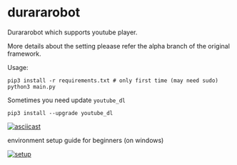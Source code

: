 # durararobot

Durararobot which supports youtube player.

More details about the setting pleaase refer the alpha branch of the original framework.

Usage:
```
pip3 install -r requirements.txt # only first time (may need sudo)
python3 main.py
```

Sometimes you need update `youtube_dl`

```
pip3 install --upgrade youtube_dl
```

[![asciicast](https://asciinema.org/a/sH1VAIakIbTz1wdCPU8Lp9U2m.svg)](https://asciinema.org/a/sH1VAIakIbTz1wdCPU8Lp9U2m)

environment setup guide for beginners (on windows)

[![setup](https://i.ytimg.com/vi/H7V_X3yNIe8/hqdefault.jpg)](https://www.youtube.com/watch?v=H7V_X3yNIe8)

